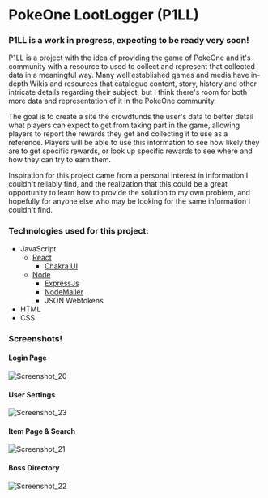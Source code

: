 # PokeOne LootLogger (P1LL)

### P1LL is a work in progress, expecting to be ready very soon!

P1LL is a project with the idea of providing the game of PokeOne and it's community with a resource to used to collect and represent that collected data in a meaningful way. Many well established games and media have in-depth Wikis and resources that catalogue content, story, history and other intricate details regarding their subject, but I think there's room for both more data and representation of it in the PokeOne community.

The goal is to create a site the crowdfunds the user's data to better detail what players can expect to get from taking part in the game, allowing players to report the rewards they get and collecting it to use as a reference. Players will be able to use this information to see how likely they are to get specific rewards, or look up specific rewards to see where and how they can try to earn them.

Inspiration for this project came from a personal interest in information I couldn't reliably find, and the realization that this could be a great opportunity to learn how to provide the solution to my own problem, and hopefully for anyone else who may be looking for the same information I couldn't find.

### Technologies used for this project:
- JavaScript
  - [React](https://react.dev)
    - [Chakra UI](https://chakra-ui.com)
  - [Node](https://nodejs.org/en)
    - [ExpressJs](https://expressjs.com)
    - [NodeMailer](https://nodemailer.com)
    - JSON Webtokens
- HTML
- CSS


### Screenshots!

#### Login Page
![Screenshot_20](https://github.com/djkean/P1LootLogger/assets/95929464/85fae5ab-7fdb-466f-b7aa-63102b36fbda)
#### User Settings
![Screenshot_23](https://github.com/djkean/P1LootLogger/assets/95929464/ae08746a-4a76-4a27-844f-7891bd2760a0)
#### Item Page & Search 
![Screenshot_21](https://github.com/djkean/P1LootLogger/assets/95929464/a20aa772-45c9-418f-977a-2e66ed22ebdf)
#### Boss Directory
![Screenshot_22](https://github.com/djkean/P1LootLogger/assets/95929464/c1a88f34-6864-40fa-92ec-8ee3ad14b3b9)
